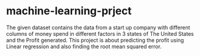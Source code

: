 # machine-learning-prject
The given dataset contains the data from a start up company with different columns of money spend in different factors in 3 states of The United States and the Profit generated.
This project is about predicting the profit using Linear regression and also finding the root mean squared error.
